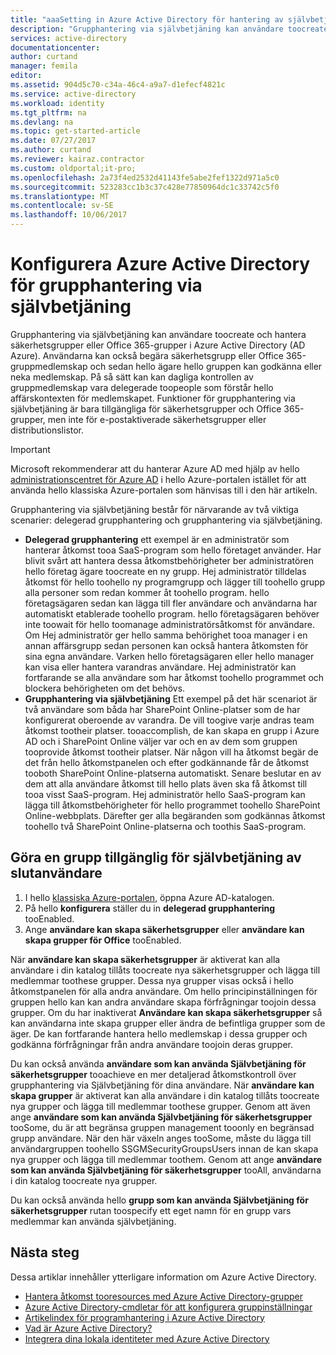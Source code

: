 ```yaml
---
title: "aaaSetting in Azure Active Directory för hantering av självbetjäningsportalen åtkomst | Microsoft Docs"
description: "Grupphantering via självbetjäning kan användare toocreate och hantera säkerhetsgrupper eller Office 365-grupper i Azure Active Directory och ger användarna hello möjligheten toorequest säkerhetsgrupp eller Office 365-gruppmedlemskap"
services: active-directory
documentationcenter: 
author: curtand
manager: femila
editor: 
ms.assetid: 904d5c70-c34a-46c4-a9a7-d1efecf4821c
ms.service: active-directory
ms.workload: identity
ms.tgt_pltfrm: na
ms.devlang: na
ms.topic: get-started-article
ms.date: 07/27/2017
ms.author: curtand
ms.reviewer: kairaz.contractor
ms.custom: oldportal;it-pro;
ms.openlocfilehash: 2a73f4ed2532d41143fe5abe2fef1322d971a5c0
ms.sourcegitcommit: 523283cc1b3c37c428e77850964dc1c33742c5f0
ms.translationtype: MT
ms.contentlocale: sv-SE
ms.lasthandoff: 10/06/2017
---
```

# <a name="setting-up-azure-active-directory-for-self-service-group-management"></a>Konfigurera Azure Active Directory för grupphantering via självbetjäning
Grupphantering via självbetjäning kan användare toocreate och hantera säkerhetsgrupper eller Office 365-grupper i Azure Active Directory (AD Azure). Användarna kan också begära säkerhetsgrupp eller Office 365-gruppmedlemskap och sedan hello ägare hello gruppen kan godkänna eller neka medlemskap. På så sätt kan kan dagliga kontrollen av gruppmedlemskap vara delegerade toopeople som förstår hello affärskontexten för medlemskapet. Funktioner för grupphantering via självbetjäning är bara tillgängliga för säkerhetsgrupper och Office 365-grupper, men inte för e-postaktiverade säkerhetsgrupper eller distributionslistor.

> [!IMPORTANT]
> Microsoft rekommenderar att du hanterar Azure AD med hjälp av hello [administrationscentret för Azure AD](https://aad.portal.azure.com) i hello Azure-portalen istället för att använda hello klassiska Azure-portalen som hänvisas till i den här artikeln.

Grupphantering via självbetjäning består för närvarande av två viktiga scenarier: delegerad grupphantering och grupphantering via självbetjäning.

* **Delegerad grupphantering** ett exempel är en administratör som hanterar åtkomst tooa SaaS-program som hello företaget använder. Har blivit svårt att hantera dessa åtkomstbehörigheter ber administratören hello företag ägare toocreate en ny grupp. Hej administratör tilldelas åtkomst för hello toohello ny programgrupp och lägger till toohello grupp alla personer som redan kommer åt toohello program. hello företagsägaren sedan kan lägga till fler användare och användarna har automatiskt etablerade toohello program. hello företagsägaren behöver inte toowait för hello toomanage administratörsåtkomst för användare. Om Hej administratör ger hello samma behörighet tooa manager i en annan affärsgrupp sedan personen kan också hantera åtkomsten för sina egna användare. Varken hello företagsägaren eller hello manager kan visa eller hantera varandras användare. Hej administratör kan fortfarande se alla användare som har åtkomst toohello programmet och blockera behörigheten om det behövs.
* **Grupphantering via självbetjäning** Ett exempel på det här scenariot är två användare som båda har SharePoint Online-platser som de har konfigurerat oberoende av varandra. De vill toogive varje andras team åtkomst tootheir platser. tooaccomplish, de kan skapa en grupp i Azure AD och i SharePoint Online väljer var och en av dem som gruppen tooprovide åtkomst tootheir platser. När någon vill ha åtkomst begär de det från hello åtkomstpanelen och efter godkännande får de åtkomst tooboth SharePoint Online-platserna automatiskt. Senare beslutar en av dem att alla användare åtkomst till hello plats även ska få åtkomst till tooa visst SaaS-program. Hej administratör hello SaaS-program kan lägga till åtkomstbehörigheter för hello programmet toohello SharePoint Online-webbplats. Därefter ger alla begäranden som godkännas åtkomst toohello två SharePoint Online-platserna och toothis SaaS-program.

## <a name="making-a-group-available-for-end-user-self-service"></a>Göra en grupp tillgänglig för självbetjäning av slutanvändare
1. I hello [klassiska Azure-portalen](https://manage.windowsazure.com), öppna Azure AD-katalogen.
2. På hello **konfigurera** ställer du in **delegerad grupphantering** tooEnabled.
3. Ange **användare kan skapa säkerhetsgrupper** eller **användare kan skapa grupper för Office** tooEnabled.

När **användare kan skapa säkerhetsgrupper** är aktiverat kan alla användare i din katalog tillåts toocreate nya säkerhetsgrupper och lägga till medlemmar toothese grupper. Dessa nya grupper visas också i hello åtkomstpanelen för alla andra användare. Om hello principinställningen för gruppen hello kan kan andra användare skapa förfrågningar toojoin dessa grupper. Om du har inaktiverat **Användare kan skapa säkerhetsgrupper** så kan användarna inte skapa grupper eller ändra de befintliga grupper som de äger. De kan fortfarande hantera hello medlemskap i dessa grupper och godkänna förfrågningar från andra användare toojoin deras grupper.

Du kan också använda **användare som kan använda Självbetjäning för säkerhetsgrupper** tooachieve en mer detaljerad åtkomstkontroll över grupphantering via Självbetjäning för dina användare. När **användare kan skapa grupper** är aktiverat kan alla användare i din katalog tillåts toocreate nya grupper och lägga till medlemmar toothese grupper. Genom att även ange **användare som kan använda Självbetjäning för säkerhetsgrupper** tooSome, du är att begränsa gruppen management tooonly en begränsad grupp användare. När den här växeln anges tooSome, måste du lägga till användargruppen toohello SSGMSecurityGroupsUsers innan de kan skapa nya grupper och lägga till medlemmar toothem. Genom att ange **användare som kan använda Självbetjäning för säkerhetsgrupper** tooAll, användarna i din katalog toocreate nya grupper.

Du kan också använda hello **grupp som kan använda Självbetjäning för säkerhetsgrupper** rutan toospecify ett eget namn för en grupp vars medlemmar kan använda självbetjäning.

## <a name="next-steps"></a>Nästa steg
Dessa artiklar innehåller ytterligare information om Azure Active Directory.

* [Hantera åtkomst tooresources med Azure Active Directory-grupper](active-directory-manage-groups.md)
* [Azure Active Directory-cmdletar för att konfigurera gruppinställningar](active-directory-accessmanagement-groups-settings-cmdlets.md)
* [Artikelindex för programhantering i Azure Active Directory](active-directory-apps-index.md)
* [Vad är Azure Active Directory?](active-directory-whatis.md)
* [Integrera dina lokala identiteter med Azure Active Directory](active-directory-aadconnect.md)

